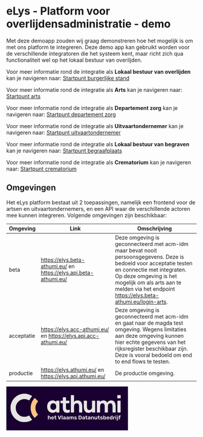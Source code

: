 # eLys - Platform voor overlijdensadministratie - demo
Met deze demoapp zouden wij graag demonstreren hoe het mogelijk is om met ons platform te integreren.
Deze demo app kan gebruikt worden voor de verschillende integratoren die het systeem kent, maar richt zich qua functionaliteit wel op het lokaal bestuur van overiljden. 

Voor meer informatie rond de integratie als **Lokaal bestuur van overlijden** kan je navigeren naar: [Startpunt burgerlijke stand](burgerlijke-stand/doc/README.md)

Voor meer informatie rond de integratie als **Arts** kan je navigeren naar: [Startpunt arts](vaststelling/doc/README.md)

Voor meer informatie rond de integratie als **Departement zorg** kan je navigeren naar: [Startpunt departement zorg](departementzorg/doc/README.md)

Voor meer informatie rond de integratie als **Uitvaartondernemer** kan je navigeren naar: [Startpunt uitvaartondernemer](uitvaart/doc/README.md)

Voor meer informatie rond de integratie als **Lokaal bestuur van begraven** kan je navigeren naar: [Startpunt begraafplaats](begraafplaats/doc/README.md)

Voor meer informatie rond de integratie als **Crematorium** kan je navigeren naar: [Startpunt crematorium](crematorium/doc/README.md)

## Omgevingen

Het eLys platform bestaat uit 2 toepassingen, namelijk een frontend voor de artsen en uitvaartondernemers, en een API waar de verschillende actoren mee kunnen integreren.
Volgende omgevingen zijn beschikbaar:

| Omgeving | Link                                                           | Omschrijving                                                                                                                                                                                                                                                                                            |
|----------|----------------------------------------------------------------|---------------------------------------------------------------------------------------------------------------------------------------------------------------------------------------------------------------------------------------------------------------------------------------------------------|
| beta | https://elys.beta-athumi.eu/ en https://elys.api.beta-athumi.eu/ | Deze omgeving is geconnecteerd met acm-idm maar bevat nooit persoonsgegevens. Deze is bedoeld voor acceptatie testen en connectie met integraten. Op deze omgeving is het mogelijk om als arts aan te melden via het endpoint https://elys.beta-athumi.eu/login-arts.                                  |
| acceptatie | https://elys.acc-athumi.eu/ en https://elys.api.acc-athumi.eu/ | Deze omgeving is geconnecteerd met acm-idm en gaat naar de magda test omgeving. Wegens limitaties aan deze omgeving kunnen hier echte gegevens van het rijksregister beschikbaar zijn. Deze is vooral bedoeld om end to end flows te testen.                                                              |
| productie | https://elys.athumi.eu/ en https://elys.api.athumi.eu/ | De productie omgeving.                                                                                                                                                                                                                                                                                  |


![screenshot](static/athumi.jpg)
